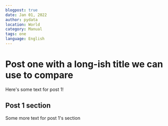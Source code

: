 ```yaml
---
blogpost: true
date: Jan 01, 2022
author: pydata
location: World
category: Manual
tags: one
language: English
---
```


# Post one with a long-ish title we can use to compare

Here's some text for post 1!

## Post 1 section

Some more text for post 1's section
